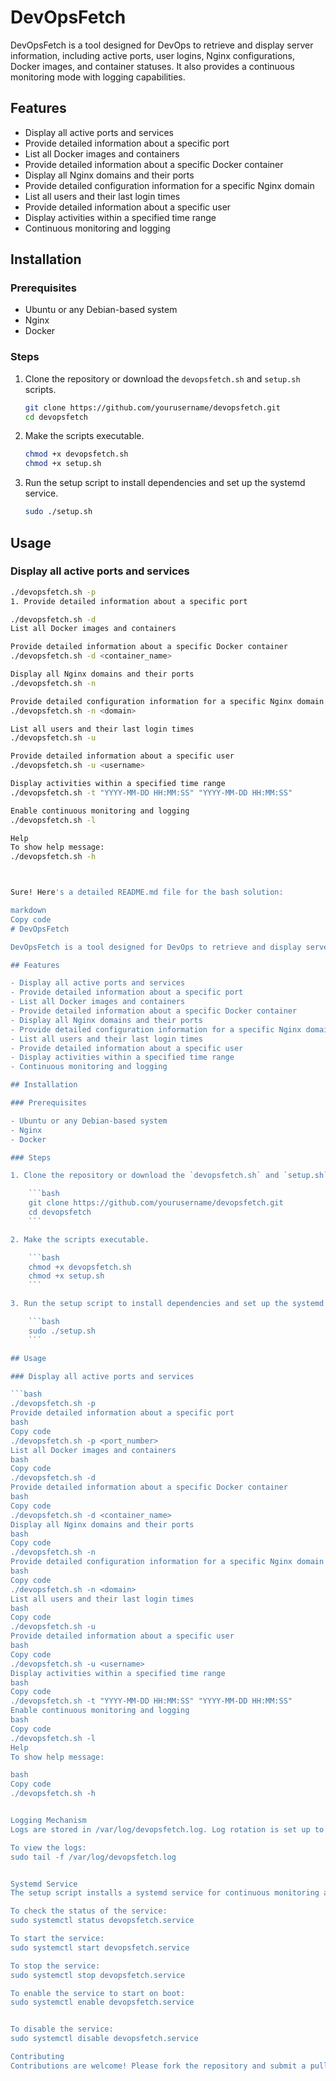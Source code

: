 # DevOpsFetch

DevOpsFetch is a tool designed for DevOps to retrieve and display server information, including active ports, user logins, Nginx configurations, Docker images, and container statuses. It also provides a continuous monitoring mode with logging capabilities.

## Features

- Display all active ports and services
- Provide detailed information about a specific port
- List all Docker images and containers
- Provide detailed information about a specific Docker container
- Display all Nginx domains and their ports
- Provide detailed configuration information for a specific Nginx domain
- List all users and their last login times
- Provide detailed information about a specific user
- Display activities within a specified time range
- Continuous monitoring and logging

## Installation

### Prerequisites

- Ubuntu or any Debian-based system
- Nginx
- Docker

### Steps

1. Clone the repository or download the `devopsfetch.sh` and `setup.sh` scripts.

    ```bash
    git clone https://github.com/yourusername/devopsfetch.git
    cd devopsfetch
    ```

2. Make the scripts executable.

    ```bash
    chmod +x devopsfetch.sh
    chmod +x setup.sh
    ```

3. Run the setup script to install dependencies and set up the systemd service.

    ```bash
    sudo ./setup.sh
    ```

## Usage

### Display all active ports and services

```bash
./devopsfetch.sh -p
1. Provide detailed information about a specific port

./devopsfetch.sh -d
List all Docker images and containers

Provide detailed information about a specific Docker container
./devopsfetch.sh -d <container_name>

Display all Nginx domains and their ports
./devopsfetch.sh -n

Provide detailed configuration information for a specific Nginx domain
./devopsfetch.sh -n <domain>

List all users and their last login times
./devopsfetch.sh -u

Provide detailed information about a specific user
./devopsfetch.sh -u <username>

Display activities within a specified time range
./devopsfetch.sh -t "YYYY-MM-DD HH:MM:SS" "YYYY-MM-DD HH:MM:SS"

Enable continuous monitoring and logging
./devopsfetch.sh -l

Help
To show help message:
./devopsfetch.sh -h



Sure! Here's a detailed README.md file for the bash solution:

markdown
Copy code
# DevOpsFetch

DevOpsFetch is a tool designed for DevOps to retrieve and display server information, including active ports, user logins, Nginx configurations, Docker images, and container statuses. It also provides a continuous monitoring mode with logging capabilities.

## Features

- Display all active ports and services
- Provide detailed information about a specific port
- List all Docker images and containers
- Provide detailed information about a specific Docker container
- Display all Nginx domains and their ports
- Provide detailed configuration information for a specific Nginx domain
- List all users and their last login times
- Provide detailed information about a specific user
- Display activities within a specified time range
- Continuous monitoring and logging

## Installation

### Prerequisites

- Ubuntu or any Debian-based system
- Nginx
- Docker

### Steps

1. Clone the repository or download the `devopsfetch.sh` and `setup.sh` scripts.

    ```bash
    git clone https://github.com/yourusername/devopsfetch.git
    cd devopsfetch
    ```

2. Make the scripts executable.

    ```bash
    chmod +x devopsfetch.sh
    chmod +x setup.sh
    ```

3. Run the setup script to install dependencies and set up the systemd service.

    ```bash
    sudo ./setup.sh
    ```

## Usage

### Display all active ports and services

```bash
./devopsfetch.sh -p
Provide detailed information about a specific port
bash
Copy code
./devopsfetch.sh -p <port_number>
List all Docker images and containers
bash
Copy code
./devopsfetch.sh -d
Provide detailed information about a specific Docker container
bash
Copy code
./devopsfetch.sh -d <container_name>
Display all Nginx domains and their ports
bash
Copy code
./devopsfetch.sh -n
Provide detailed configuration information for a specific Nginx domain
bash
Copy code
./devopsfetch.sh -n <domain>
List all users and their last login times
bash
Copy code
./devopsfetch.sh -u
Provide detailed information about a specific user
bash
Copy code
./devopsfetch.sh -u <username>
Display activities within a specified time range
bash
Copy code
./devopsfetch.sh -t "YYYY-MM-DD HH:MM:SS" "YYYY-MM-DD HH:MM:SS"
Enable continuous monitoring and logging
bash
Copy code
./devopsfetch.sh -l
Help
To show help message:

bash
Copy code
./devopsfetch.sh -h


Logging Mechanism
Logs are stored in /var/log/devopsfetch.log. Log rotation is set up to rotate daily and keep 7 days of logs.

To view the logs:
sudo tail -f /var/log/devopsfetch.log


Systemd Service
The setup script installs a systemd service for continuous monitoring and logging. The service is enabled and started automatically.

To check the status of the service:
sudo systemctl status devopsfetch.service

To start the service:
sudo systemctl start devopsfetch.service

To stop the service:
sudo systemctl stop devopsfetch.service

To enable the service to start on boot:
sudo systemctl enable devopsfetch.service


To disable the service:
sudo systemctl disable devopsfetch.service

Contributing
Contributions are welcome! Please fork the repository and submit a pull request.
